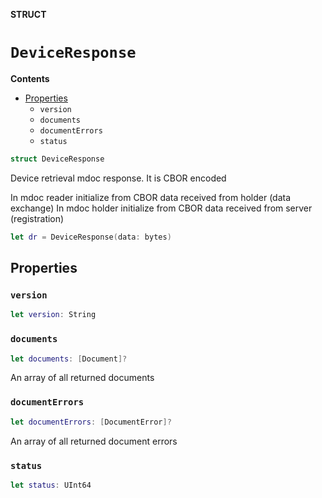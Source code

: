 **STRUCT**

# `DeviceResponse`

**Contents**

- [Properties](#properties)
  - `version`
  - `documents`
  - `documentErrors`
  - `status`

```swift
struct DeviceResponse
```

Device retrieval mdoc response. It is CBOR encoded

In mdoc reader initialize from CBOR data received from holder (data exchange)
In mdoc holder initialize from CBOR data received from server (registration)

```swift
let dr = DeviceResponse(data: bytes)
```

## Properties
### `version`

```swift
let version: String
```

### `documents`

```swift
let documents: [Document]?
```

An array of all returned documents

### `documentErrors`

```swift
let documentErrors: [DocumentError]?
```

An array of all returned document errors

### `status`

```swift
let status: UInt64
```
